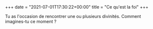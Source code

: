 +++
date = "2021-07-01T17:30:22+00:00"
title = "Ce qu'est la foi"
+++

Tu as l'occasion de rencontrer une ou plusieurs divinités. Comment imagines-tu ce moment ?
